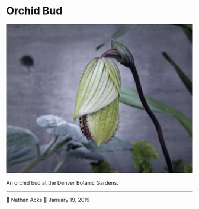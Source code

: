 # Orchid Bud

![A large, oblong, unopened orchid bud](assets/0bb10997700b03f68e74df5da42979fe.webp)

An orchid bud at the Denver Botanic Gardens.

- - - -

👤 Nathan Acks
📅 January 19, 2019
